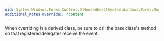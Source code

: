 ```yaml
---
uid: System.Windows.Forms.Control.OnMouseWheel(System.Windows.Forms.MouseEventArgs)
additional_notes.overrides: *content
---
```


<p>When overriding <xref href="System.Windows.Forms.Control.OnMouseWheel(System.Windows.Forms.MouseEventArgs)"></xref> in a derived class, be sure to call the base class's <xref href="System.Windows.Forms.Control.OnMouseWheel(System.Windows.Forms.MouseEventArgs)"></xref> method so that registered delegates receive the event.</p>


